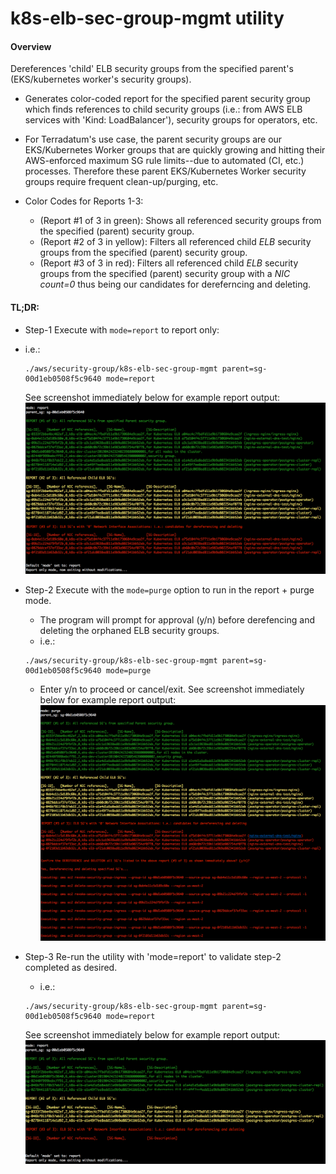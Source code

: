 # k8s-elb-sec-group-mgmt utility 

#### Overview
Dereferences 'child' ELB security groups from the specified parent's (EKS/kubernetes worker's security groups).
  - Generates color-coded report for the specified parent security group which finds references to child security groups (i.e.: from AWS ELB services with 'Kind: LoadBalancer'), security groups for operators, etc.

  - For Terradatum's use case, the parent security groups are our EKS/Kubernetes Worker groups that are quickly growing and hitting their AWS-enforced maximum SG rule limits--due to automated (CI, etc.) processes.  Therefore these parent EKS/Kubernetes Worker security groups require frequent clean-up/purging, etc.

- Color Codes for Reports 1-3:
  - (Report #1 of 3 in green): Shows all referenced security groups from the specified (parent) security group.
  - (Report #2 of 3 in yellow): Filters all referenced child _ELB_ security groups from the specified (parent) security group.
  - (Report #3 of 3 in red): Filters all referenced child _ELB_ security groups from the specified (parent) security group with a _NIC count=0_ thus being our candidates for dereferncing and deleting.

#### TL;DR:
- Step-1 Execute with `mode=report` to report only:
- i.e.:
  ```console
  ./aws/security-group/k8s-elb-sec-group-mgmt parent=sg-00d1eb0508f5c9640 mode=report
  ```
  See screenshot immediately below for example report output:
  ![alt text](https://github.com/cmcconnell1/k8s-elb-sec-group-mgmt/blob/master/images/step1-report-mode.png "Step-1 'Report Mode' mode=report (default)")

- Step-2 Execute with the `mode=purge` option to run in the report + purge mode.
  - The program will prompt for approval (y/n) before derefencing and deleting the orphaned ELB security groups.
  - i.e.:
  ```console
  ./aws/security-group/k8s-elb-sec-group-mgmt parent=sg-00d1eb0508f5c9640 mode=purge
  ```
  - Enter y/n to proceed or cancel/exit.
  See screenshot immediately below for example report output:
  ![alt text](https://github.com/cmcconnell1/k8s-elb-sec-group-mgmt/blob/master/images/step2-purge-mode-prompts-before-deleting.png "Step-2 'Purge Mode' mode=purge (destructive after prompt")

- Step-3 Re-run the utility with 'mode=report' to validate step-2 completed as desired.
  - i.e.:
  ```console
  ./aws/security-group/k8s-elb-sec-group-mgmt parent=sg-00d1eb0508f5c9640 mode=report
  ```
  See screenshot immediately below for example report output:
  ![alt text](https://github.com/cmcconnell1/k8s-elb-sec-group-mgmt/blob/master/images/step3-second-report-mode-validate-cleanup-completed.png "Step-3 second 'Report Mode' mode=report (for validation)")
